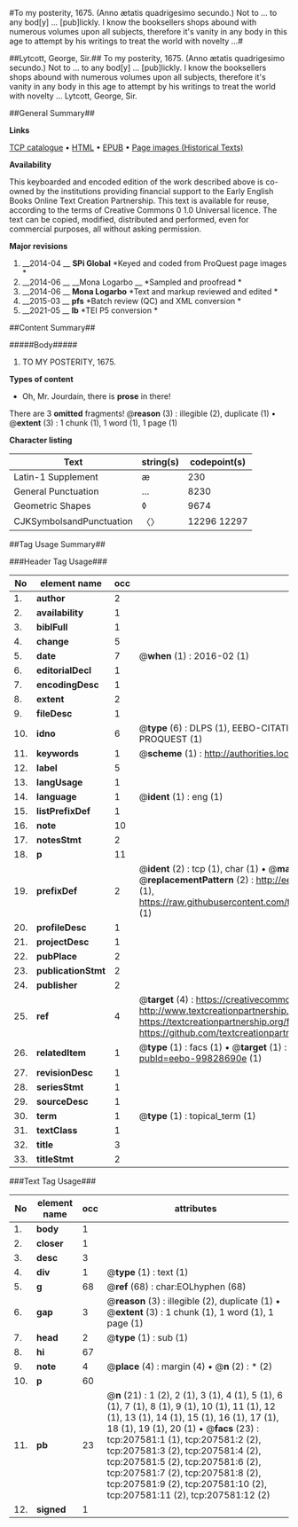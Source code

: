 #To my posterity, 1675. (Anno ætatis quadrigesimo secundo.) Not to ... to any bod[y] ... [pub]lickly. I know the booksellers shops abound with numerous volumes upon all subjects, therefore it's vanity in any body in this age to attempt by his writings to treat the world with novelty  ...#

##Lytcott, George, Sir.##
To my posterity, 1675. (Anno ætatis quadrigesimo secundo.) Not to ... to any bod[y] ... [pub]lickly. I know the booksellers shops abound with numerous volumes upon all subjects, therefore it's vanity in any body in this age to attempt by his writings to treat the world with novelty  ...
Lytcott, George, Sir.

##General Summary##

**Links**

[TCP catalogue](http://www.ota.ox.ac.uk/tcp/)  • 
[HTML](http://tei.it.ox.ac.uk/tcp/Texts-HTML/free/B26/B26371.html)  • 
[EPUB](http://tei.it.ox.ac.uk/tcp/Texts-EPUB/free/B26/B26371.epub) • 
[Page images (Historical Texts)](https://historicaltexts.jisc.ac.uk/eebo-99828690e)

**Availability**

This keyboarded and encoded edition of the work described above is co-owned by the
    institutions providing financial support to the Early English Books Online Text Creation
    Partnership. This text is available for reuse, according to the terms of  Creative Commons 0 1.0 Universal
    licence. The text can be copied, modified, distributed and performed, even for commercial
    purposes, all without asking permission.

**Major revisions**

1. __2014-04 __ __SPi Global__ *Keyed and coded from ProQuest page images *
1. __2014-06 __ __Mona Logarbo __ *Sampled and proofread *
1. __2014-06 __ __Mona Logarbo__ *Text and markup reviewed and edited *
1. __2015-03 __ __pfs__ *Batch review (QC) and XML conversion *
1. __2021-05 __ __lb__ *TEI P5 conversion *

##Content Summary##

#####Body#####

1. TO MY POSTERITY, 1675.

**Types of content**

  * Oh, Mr. Jourdain, there is **prose** in there!

There are 3 **omitted** fragments! 
 @__reason__ (3) : illegible (2), duplicate (1)  •  @__extent__ (3) : 1 chunk (1), 1 word (1), 1 page (1)

**Character listing**


|Text|string(s)|codepoint(s)|
|---|---|---|
|Latin-1 Supplement|æ|230|
|General Punctuation|…|8230|
|Geometric Shapes|◊|9674|
|CJKSymbolsandPunctuation|〈〉|12296 12297|

##Tag Usage Summary##

###Header Tag Usage###

|No|element name|occ|attributes|
|---|---|---|---|
|1.|__author__|2||
|2.|__availability__|1||
|3.|__biblFull__|1||
|4.|__change__|5||
|5.|__date__|7| @__when__ (1) : 2016-02 (1)|
|6.|__editorialDecl__|1||
|7.|__encodingDesc__|1||
|8.|__extent__|2||
|9.|__fileDesc__|1||
|10.|__idno__|6| @__type__ (6) : DLPS (1), EEBO-CITATION (1), VID (1), EEBO-PROQUEST (1), STC (1), PROQUEST (1)|
|11.|__keywords__|1| @__scheme__ (1) : http://authorities.loc.gov/ (1)|
|12.|__label__|5||
|13.|__langUsage__|1||
|14.|__language__|1| @__ident__ (1) : eng (1)|
|15.|__listPrefixDef__|1||
|16.|__note__|10||
|17.|__notesStmt__|2||
|18.|__p__|11||
|19.|__prefixDef__|2| @__ident__ (2) : tcp (1), char (1)  •  @__matchPattern__ (2) : ([0-9\-]+):([0-9IVX]+) (1), (.+) (1)  •  @__replacementPattern__ (2) : http://eebo.chadwyck.com/downloadtiff?vid=$1&page=$2 (1), https://raw.githubusercontent.com/textcreationpartnership/Texts/master/tcpchars.xml#$1 (1)|
|20.|__profileDesc__|1||
|21.|__projectDesc__|1||
|22.|__pubPlace__|2||
|23.|__publicationStmt__|2||
|24.|__publisher__|2||
|25.|__ref__|4| @__target__ (4) : https://creativecommons.org/publicdomain/zero/1.0/ (1), http://www.textcreationpartnership.org/docs/. (1), https://textcreationpartnership.org/faq/#faq05 (1), https://github.com/textcreationpartnership (1)|
|26.|__relatedItem__|1| @__type__ (1) : facs (1)  •  @__target__ (1) : https://data.historicaltexts.jisc.ac.uk/view?pubId=eebo-99828690e (1)|
|27.|__revisionDesc__|1||
|28.|__seriesStmt__|1||
|29.|__sourceDesc__|1||
|30.|__term__|1| @__type__ (1) : topical_term (1)|
|31.|__textClass__|1||
|32.|__title__|3||
|33.|__titleStmt__|2||


###Text Tag Usage###

|No|element name|occ|attributes|
|---|---|---|---|
|1.|__body__|1||
|2.|__closer__|1||
|3.|__desc__|3||
|4.|__div__|1| @__type__ (1) : text (1)|
|5.|__g__|68| @__ref__ (68) : char:EOLhyphen (68)|
|6.|__gap__|3| @__reason__ (3) : illegible (2), duplicate (1)  •  @__extent__ (3) : 1 chunk (1), 1 word (1), 1 page (1)|
|7.|__head__|2| @__type__ (1) : sub (1)|
|8.|__hi__|67||
|9.|__note__|4| @__place__ (4) : margin (4)  •  @__n__ (2) : * (2)|
|10.|__p__|60||
|11.|__pb__|23| @__n__ (21) : 1 (2), 2 (1), 3 (1), 4 (1), 5 (1), 6 (1), 7 (1), 8 (1), 9 (1), 10 (1), 11 (1), 12 (1), 13 (1), 14 (1), 15 (1), 16 (1), 17 (1), 18 (1), 19 (1), 20 (1)  •  @__facs__ (23) : tcp:207581:1 (1), tcp:207581:2 (2), tcp:207581:3 (2), tcp:207581:4 (2), tcp:207581:5 (2), tcp:207581:6 (2), tcp:207581:7 (2), tcp:207581:8 (2), tcp:207581:9 (2), tcp:207581:10 (2), tcp:207581:11 (2), tcp:207581:12 (2)|
|12.|__signed__|1||

